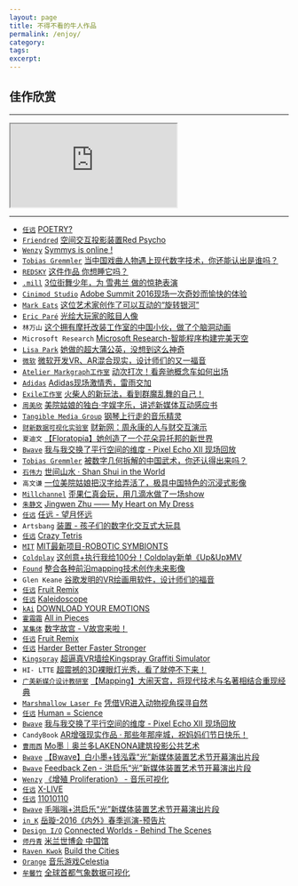 ```yaml
---
layout: page
title: 不得不看的牛人作品
permalink: /enjoy/
category:
tags:
excerpt:
---
```


## 佳作欣赏

---

<div class="embed-responsive embed-responsive-16by9">
    <iframe class="embed-responsive-item" src="http://player.youku.com/embed/XMTY0MTE3NTEwOA==" allowtransparency="true" allowfullscreen="true"></iframe>
</div>

---

* [`任远`](http://yuanren.cc) [POETRY?](http://yuanren.cc/poetry3/?from=timeline&isappinstalled=0)
* [`Friendred`](http://www.zcool.com.cn/u/1889227) [空间交互投影装置Red Psycho](http://www.zcool.com.cn/work/ZMTY4Mzc4NzI=/1.html)
* [`Wenzy`](http://weibo.com/wenziyang) [Symmys is online !](https://mp.weixin.qq.com/s?__biz=MzA5OTgyMDk3Mg==&mid=2651225004&idx=1&sn=21a06e737d45d886d80886d7555bf04c&scene=0&key=77421cf58af4a65358bcf4c23515439f68a93a19155e8ef08ab62cf28f3de50888dd7a91d98eff659b54cfb16a28287a&ascene=7&uin=MjgyOTM3MDA4MA%3D%3D&devicetype=iPhone+OS9.3.2&version=16031610&nettype=WIFI&fontScale=94&pass_ticket=hG%2FdR1hhI7%2B%2FESCVhiXcitfKUu0SMvWdzzxSoie4rPWxktqGmyabIT1UioE6M%2FA1)
* [`Tobias Gremmler`](http://www.syncon-d.com) [当中国戏曲人物遇上现代数字技术，你还能认出是谁吗？](https://mp.weixin.qq.com/s?__biz=MzA3NDY1NDcyMw==&mid=2651478956&idx=1&sn=fe3c26bff77e008f91323b66b69f10e6&scene=0&key=77421cf58af4a653408079a950f7a2960510560f9dbd240d0d4cd89ab018bdb9d4f7e75cb048ef99585d7a2f3ebe9673&ascene=7&uin=MjgyOTM3MDA4MA%3D%3D&devicetype=iPhone+OS9.3.2&version=16031610&nettype=WIFI&fontScale=94&pass_ticket=hG%2FdR1hhI7%2B%2FESCVhiXcitfKUu0SMvWdzzxSoie4rPWxktqGmyabIT1UioE6M%2FA1)
* [`REDSKY`](http://www.redskyhci.com) [这件作品 你想睡它吗？](https://mp.weixin.qq.com/s?__biz=MzA3NDY1NDcyMw==&mid=2651478968&idx=1&sn=a0b2643775a78825d0a149885d0be878&scene=0&key=77421cf58af4a65307976475a7adc0766825d4568387a0805f793159b35b98bc8083093eefdec526a2e613e506216968&ascene=7&uin=MjgyOTM3MDA4MA%3D%3D&devicetype=iPhone+OS9.3.2&version=16031610&nettype=WIFI&fontScale=94&pass_ticket=hG%2FdR1hhI7%2B%2FESCVhiXcitfKUu0SMvWdzzxSoie4rPWxktqGmyabIT1UioE6M%2FA1)
* [`.mill`](http://dot-mill.com/) [3位街舞少年，为 雪弗兰 做的惊艳表演](http://mp.weixin.qq.com/s?__biz=MzA3NDY1NDcyMw==&mid=2651478652&idx=1&sn=5fcb8154929871c9b0397fb005d5ee28&scene=0#wechat_redirect)
* [`Cinimod Studio`](http://cinimodstudio.com/) [Adobe Summit 2016现场一次奇妙而愉快的体验](http://mp.weixin.qq.com/s?__biz=MzA3NDY1NDcyMw==&mid=2651478643&idx=1&sn=720eaa043d58d45126723bc05aa39d0c&scene=0#wechat_redirect)
* [`Mark Eats`](http://www.markeats.com/) [这位艺术家创作了可以互动的“旋转银河”](http://mp.weixin.qq.com/s?__biz=MzA3NDY1NDcyMw==&mid=2651478629&idx=1&sn=025ccf87c6184cfae89355be9ffb1b66&scene=0#wechat_redirect)
* [`Eric Paré`](https://ericpare.com/) [光绘大玩家的眩目人像](http://mp.weixin.qq.com/s?__biz=MzA3NDY1NDcyMw==&mid=2651478607&idx=1&sn=319e34c7867d560106909a7383323755&scene=0#wechat_redirect)
* `林万山` [这个拥有摩托改装工作室的中国小伙，做了个脑洞动画](http://mp.weixin.qq.com/s?__biz=MzA3NDY1NDcyMw==&mid=2651478597&idx=1&sn=169807f7bafafc93d22dc01dac41cba1&scene=0#wechat_redirect)
* `Microsoft Research` [Microsoft Research-智能程序构建完美天空](http://mp.weixin.qq.com/s?__biz=MzA4NTc5MDU5OQ==&mid=2665093206&idx=1&sn=90132a11d569ab1f20b0fb96e902c6bc&scene=0#wechat_redirect)
* [`Lisa Park`](http://www.thelisapark.com) [她做的超大蒲公英，没想到这么神奇](http://mp.weixin.qq.com/s?__biz=MzA3NDY1NDcyMw==&mid=2651478535&idx=2&sn=c2552c88eaf5c03a9d8af1d785d01086&scene=0#wechat_redirect)
* [`微软`](http://wndw.ms/rcSKZ2) [微软开发VR、AR混合现实，设计师们的又一福音](http://mp.weixin.qq.com/s?__biz=MzA3NDY1NDcyMw==&mid=2651478535&idx=1&sn=56ca871a94f7235677062dd909addc94&scene=0#wechat_redirect)
* [`Atelier Markgraph工作室`](https://www.markgraph.de/) [动次打次！看奔驰概念车如何出场](http://mp.weixin.qq.com/s?__biz=MzA3NDY1NDcyMw==&mid=2651478517&idx=1&sn=43d33eda26fc4b5675e43bed0ad3ed3d&scene=0#wechat_redirect)
* [`Adidas`](http://www.adidas.com/) [Adidas现场激情秀，雷雨交加](http://mp.weixin.qq.com/s?__biz=MzA3NDY1NDcyMw==&mid=2651478506&idx=1&sn=b5b37f277bf28f1c155fe2f312220749&scene=0#wechat_redirect)
* [`Exile工作室`](http://exile.at/ego/) [火柴人的新玩法，看到群魔乱舞的自己！](http://mp.weixin.qq.com/s?__biz=MzA3NDY1NDcyMw==&mid=2651478496&idx=2&sn=74b9297aa239c71236831bb6931e7cf8&scene=0#wechat_redirect)
* [`周美欣`](http://weibo.com/u/1914994980) [美院姑娘的独白·字娱字乐，讲述新媒体互动感应书](http://mp.weixin.qq.com/s?__biz=MzA3NDY1NDcyMw==&mid=2651478478&idx=1&sn=d75fc2a0290c12b211432848bbfded86&scene=0#wechat_redirect)
* [`Tangible Media Group`](http://tangible.media.mit.edu/) [钢琴上行走的音乐精灵](http://mp.weixin.qq.com/s?__biz=MzA3NDY1NDcyMw==&mid=2651478478&idx=2&sn=fba9dfb94548d01ce1cff783aa5e037c&scene=0#wechat_redirect)
* [`财新数据可视化实验室`](http://vislab.caixin.com/) [财新网：周永康的人与财交互演示](http://datanews.caixin.com/2014/zhoushicailu/)
* `夏迪文` [【Floratopia】她创造了一个花朵异托邦的新世界](http://mp.weixin.qq.com/s?__biz=MzI0NzM5ODQxNw==&mid=2247483710&idx=1&sn=806a75a264eb4070b9597d32cc0d98bb&scene=2&srcid=0527jKi3KdBrJ5LG0kAx9enn&from=timeline&isappinstalled=0#wechat_redirect)
* [`Bwave`](http://bwave.org) [我与我交换了平行空间的维度 - Pixel Echo XII 现场回放](http://mp.weixin.qq.com/s?__biz=MzA4MjMwMTA5Ng==&mid=2650985256&idx=1&sn=931114e561e165a8d5688e13342f5234&scene=0#wechat_redirect)
* [`Tobias Gremmler`](https://vimeo.com/tobiasgremmler) [被数字几何拆解的中国武术，你还认得出来吗？](http://mp.weixin.qq.com/s?__biz=MzA3NDY1NDcyMw==&mid=2651478416&idx=2&sn=816f2d3d50258f2c0a05d04b6a312747&scene=0#wechat_redirect)
* [`石伟力`](http://shi-weili.com/) [世间山水 · Shan Shui in the World](http://shi-weili.com/shan-shui-in-the-world-chinese/)
* `高文谦` [一位美院姑娘把汉字给弄活了，极具中国特色的沉浸式影像](http://mp.weixin.qq.com/s?__biz=MzA3NDY1NDcyMw==&mid=2651478416&idx=1&sn=ec0c7e8bfeba8bbb6479ddc0bdc93050&scene=0#wechat_redirect)
* [`Millchannel`](http://www.themill.com/) [歪果仁真会玩，用几滴水做了一场show](http://mp.weixin.qq.com/s?__biz=MzA3NDY1NDcyMw==&mid=2651478398&idx=1&sn=701a683a0c428b63361c10a925e3546f&scene=2&srcid=0523w8s8jLvTqo2F53rQ3kqe&from=timeline&isappinstalled=0#wechat_redirect)
* [`朱静文`](http://www.jingwen-zhu.com/) [Jingwen Zhu —— My Heart on My Dress](https://vimeo.com/166727404)
* [`任远`](http://yuanren.cc) [任远 - 望月怀远](http://mp.weixin.qq.com/s?__biz=MzA4NTc5MDU5OQ==&mid=225108443&idx=2&sn=c4fc22b5c8b2deeebb3db812ae32cbda&scene=19#wechat_redirect)
* `Artsbang` [装置 - 孩子们的数字化交互式大玩具](http://mp.weixin.qq.com/s?__biz=MzA5OTM4NTkwNg==&mid=2651145652&idx=1&sn=882d9942892b1bdfad16adb06df2af4f&scene=1&srcid=0511gnst1Jve3ISz8TKGRQxX&from=groupmessage&isappinstalled=0#wechat_redirect)
* [`任远`](http://yuanren.cc) [Crazy Tetris](http://yuanren.cc/crazy-tetris/)
* [`MIT`](http://www.mit.edu/) [MIT最新项目-ROBOTIC SYMBIONTS](http://mp.weixin.qq.com/s?__biz=MzA4NTc5MDU5OQ==&mid=2665092910&idx=1&sn=1ea11499710c83e49ec99ab143efdcb0&scene=2&srcid=0518YkJFaZaHkrC0Wak8wvP4&from=timeline&isappinstalled=0#wechat_redirect)
* [`Coldplay`](http://coldplay.com/) [这创意+执行我给100分！Coldplay新单《Up&Up》MV](http://mp.weixin.qq.com/s?__biz=MjM5MjEyOTIyMA==&mid=2651445418&idx=1&sn=bc527e3da0096493224ac0520ba89ddc&scene=2&srcid=0519mVKPT3dDu1LW8gdy39lE&from=timeline&isappinstalled=0#wechat_redirect)
* [`Found`](http://www.found-studio.com/) [整合各种前沿mapping技术创作未来影像](http://mp.weixin.qq.com/s?__biz=MzA3NDY1NDcyMw==&mid=2651478372&idx=1&sn=f15e738757cebee01f025bfdba5b14a3&scene=2&srcid=0519PtaiU7LLKpir8fqRMYaB&from=timeline&isappinstalled=0#wechat_redirect)
* `Glen Keane` [谷歌发明的VR绘画用软件，设计师们的福音](http://mp.weixin.qq.com/s?__biz=MzA3NDY1NDcyMw==&mid=2651478153&idx=1&sn=d644747b55eb86a4e45c98e87ce4d861&scene=0#wechat_redirect)
* [`任远`](http://yuanren.cc) [Fruit Remix](http://yuanren.cc/fruit-remix/)
* [`任远`](http://yuanren.cc) [Kaleidoscope](http://yuanren.cc/kaleidoscope/)
* [`kAi`](http://www.dkaib.com/) [DOWNLOAD YOUR EMOTIONS](http://v.youku.com/v_show/id_XMTU2Njk4OTEzMg==.html?x)
* [`霍霜霜`](http://shuangshuanghuo.net/) [All in Pieces](https://vimeo.com/127665422)
* [`某集体`](http://www.moujiti.com/) [数字故宫 - V故宫来啦！](http://mp.weixin.qq.com/s?__biz=MjM5MTc0MDU2NA==&mid=2651288651&idx=1&sn=d2b12db2b1868b090f38d7e2bcc688c6&scene=2&srcid=0429QuKCQNxcdKy4Rjo86HaD&from=timeline&isappinstalled=0#wechat_redirect)
* [`任远`](http://yuanren.cc) [Fruit Remix](http://yuanren.cc/fruit-remix/)
* [`任远`](http://yuanren.cc) [Harder Better Faster Stronger](http://yuanren.cc/harder-better-faster-stronger/)
* [`Kingspray`](http://graffitisimulator.com/) [超逼真VR墙绘Kingspray Graffiti Simulator](http://mp.weixin.qq.com/s?__biz=MzA4NTc5MDU5OQ==&mid=2665092793&idx=1&sn=e6bc76043f694806add680ab46823665&scene=0#wechat_redirect)
* `HI- LTTE` [超震撼的3D裸眼灯光秀，看了就停不下来！](http://mp.weixin.qq.com/s?__biz=MzA5NzQwNDE0MA==&mid=2650266993&idx=1&sn=aff68b203c70b2fa53b7b6eb56052695&scene=0#wechat_redirect)
* [`广美新媒介设计教研室`](http://weibo.com/newmedia001?is_all=1) [【Mapping】大闹天宫，将现代技术与名著相结合重现经典](http://mp.weixin.qq.com/s?__biz=MzA3NDY1NDcyMw==&mid=2651478229&idx=2&sn=76e146e60369d534078a5f2923eae15a&scene=2&srcid=0511MWNJLE9s1UR5bTv5zclG&from=timeline&isappinstalled=0#wechat_redirect)
* [`Marshmallow Laser Fe`](http://marshmallowlaserfeast.com/) [凭借VR进入动物视角探寻自然](http://mp.weixin.qq.com/s?__biz=MzA4NTc5MDU5OQ==&mid=2665092463&idx=1&sn=1e3811a462550ef0839d9ac907a7a7da&scene=0#wechat_redirect)
* [`任远`](http://yuanren.cc) [Human = Science](http://yuanren.cc/human-science/)
* [`Bwave`](http://bwave.org) [我与我交换了平行空间的维度 - Pixel Echo XII 现场回放](http://mp.weixin.qq.com/s?__biz=MzA4MjMwMTA5Ng==&mid=2650985256&idx=1&sn=931114e561e165a8d5688e13342f5234&scene=1&srcid=05099N3u4aJFOtCvju6L0XiY&from=groupmessage&isappinstalled=0#wechat_redirect)
* `CandyBook` [AR增强现实作品 · 那些年那座城，祝妈妈们节日快乐！](http://mp.weixin.qq.com/s?__biz=MzA3NDY1NDcyMw==&mid=2651478195&idx=1&sn=706f36484e2ac40f63bac761224221f1&scene=0#wechat_redirect)
* [`曹雨西`](http://www.caoyuxi.org/) [Mo墨｜奥兰多LAKENONA建筑投影公共艺术](http://mp.weixin.qq.com/s?__biz=MzAxNjc4NzQxMQ==&mid=402661612&idx=1&sn=4b11c5b2a7d9db190075df3c34667b1e&scene=2&srcid=0408wa955JLGeskomVTfpvbm&from=timeline&isappinstalled=0#wechat_redirect)
* [`Bwave`](http://bwave.org) [【Bwave】白小墨+钱泓霖“光”新媒体装置艺术节开幕演出片段](http://mp.weixin.qq.com/s?__biz=MzA4MjMwMTA5Ng==&mid=2650985252&idx=1&sn=1e1790f4204a0d8376a16a740499a002&scene=0#wechat_redirect)
* [`Bwave`](http://bwave.org) [Feedback Zen - 洪启乐“光”新媒体装置艺术节开幕演出片段](http://mp.weixin.qq.com/s?__biz=MzA4MjMwMTA5Ng==&mid=2650985200&idx=1&sn=fb73076e7f94786191d92479c85b6f7d&scene=0#wechat_redirect)
* [`Wenzy`](http://wenzy.zcool.com.cn) [《增殖 Proliferation》 - 音乐可视化](http://mp.weixin.qq.com/s?__biz=MzA5OTgyMDk3Mg==&mid=402287256&idx=1&sn=49f34ad9bec59b5d456fa6e8ee5b5cf4&scene=4#wechat_redirect)
* [`任远`](http://yuanren.cc) [X-LIVE](http://yuanren.cc/x-live/)
* [`任远`](http://yuanren.cc) [11010110](http://yuanren.cc/11010110/)
* [`Bwave`](http://bwave.org) [毛嗡嗡+洪启乐“光”新媒体装置艺术节开幕演出片段](http://mp.weixin.qq.com/s?__biz=MzA4MjMwMTA5Ng==&mid=2650985231&idx=1&sn=9b9360f684444f36b36b288ad7b99948&scene=0#wechat_redirect)
* [`in_K`](http://vjink.com) [岳璇-2016《内外》春季巡演-预告片](http://m.v.qq.com/play/play.html?coverid=&vid=c0186gnd9go&from=timeline&isappinstalled=1)
* [`Design I/O`](http://design-io.com/) [Connected Worlds - Behind The Scenes](https://vimeo.com/131665883)
* [`师丹青`](http://www.shidanqing.com/) [米兰世博会 中国馆](http://v.qq.com/boke/page/l/0/z/l0154nzf24z.html)
* [`Raven Kwok`](http://ravenkwok.com/) [Build the Cities](http://www.tudou.com/programs/view/xHAx0LBKaF0/)
* [`Orange`](http://orange.imlab.cc/) [音乐游戏Celestia](http://v.youku.com/v_show/id_XNTUyMzU1MjAw.html?from=y1.9-3.1)
* [`牟馨竹`](http://laomouer.lofter.com/) [全球首都气象数据可视化](http://v.youku.com/v_show/id_XOTY0OTM0NDIw.html?from=y1.7-1.2)
